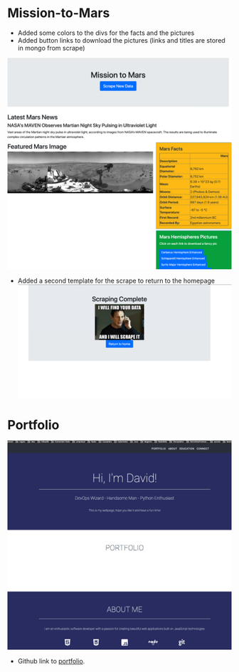 # Mission-to-Mars
- Added some colors to the divs for the facts and the pictures
- Added button links to download the pictures (links and titles are stored in mongo from scrape)

![](2020-08-07-16-19-40.png)

- Added a second template for the scrape to return to the homepage
![](2020-08-07-16-22-35.png)

# Portfolio
![](2020-08-07-16-23-42.png)
- Github link to [portfolio](https://github.com/morningsides/portfolio).
